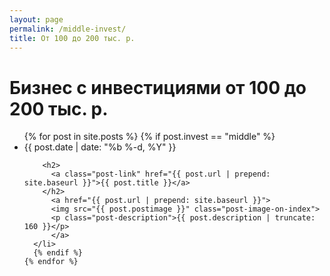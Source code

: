 ```yaml
---
layout: page
permalink: /middle-invest/
title: От 100 до 200 тыс. р.
---
```


<div class="home">

  <h1 class="page-heading">Бизнес с инвестициями от 100 до 200 тыс. р.</h1>

  <ul class="post-list">
    {% for post in site.posts %}
      {% if post.invest == "middle" %}
      <li>
        <span class="post-meta">{{ post.date | date: "%b %-d, %Y" }}</span>

        <h2>
          <a class="post-link" href="{{ post.url | prepend: site.baseurl }}">{{ post.title }}</a>
        </h2>
          <a href="{{ post.url | prepend: site.baseurl }}">
          <img src="{{ post.postimage }}" class="post-image-on-index">
          <p class="post-description">{{ post.description | truncate: 160 }}</p>
          </a>
      </li>
      {% endif %}
    {% endfor %}
  </ul>

  

</div>
